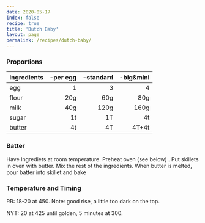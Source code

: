 ```yaml
---
date: 2020-05-17
index: false
recipe: true
title: 'Dutch Baby'
layout: page
permalink: /recipes/dutch-baby/
---
```


### Proportions

| ingredients | -per egg | -standard  | -big&mini         |
| ---------- | ------: | --------: | ----------------: |
|  egg       |  1      |   3       |  4                |
|  flour     |  20g    |   60g     |  80g              |
|  milk      |  40g    |   120g    |  160g             |
|  sugar     |  1t     |   1T      |  4t               |
|  butter    |  4t     |   4T      |  4T+4t            |

### Batter

Have Ingrediets at room temperature. Preheat oven (see below) . Put skillets in oven with butter.
Mix the rest of the ingredients. When butter is melted, pour batter into skillet and bake

### Temperature and Timing

RR: 18-20 at 450. Note: good rise, a little too dark on the top.

NYT: 20 at 425 until golden, 5 minutes at 300.
